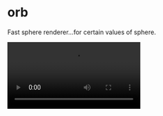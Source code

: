 # orb
Fast sphere renderer…for certain values of sphere.

<video src="https://github.com/PaintYourDragon/orb/raw/main/images/demo.mp4"/>

